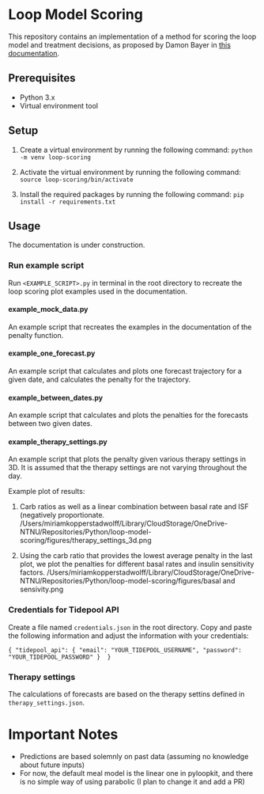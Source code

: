 # Loop Model Scoring
This repository contains an implementation of a method for scoring the loop model and treatment decisions, as proposed by Damon Bayer in [this documentation](https://docs.google.com/document/d/14AJ9u2oGJiiJU1cWVDf_rC_WdJc0oOj1uIkXutOovQU/edit#).

## Prerequisites

- Python 3.x
- Virtual environment tool


## Setup

1. Create a virtual environment by running the following command:
`python -m venv loop-scoring`

2. Activate the virtual environment by running the following command:
`source loop-scoring/bin/activate`

3. Install the required packages by running the following command:
`pip install -r requirements.txt`


## Usage

The documentation is under construction.

### Run example script
Run `<EXAMPLE_SCRIPT>.py` in terminal in the root directory to recreate the loop scoring plot examples used in the documentation.

#### example_mock_data.py
An example script that recreates the examples in the documentation of the penalty function.

#### example_one_forecast.py
An example script that calculates and plots one forecast trajectory for a given date, and calculates the penalty for the trajectory.

#### example_between_dates.py
An example script that calculates and plots the penalties for the forecasts between two given dates.

#### example_therapy_settings.py
An example script that plots the penalty given various therapy settings in 3D. It is assumed that the therapy settings are not varying throughout the day.

Example plot of results: 
1) Carb ratios as well as a linear combination between basal rate and ISF (negatively proportionate.
/Users/miriamkopperstadwolff/Library/CloudStorage/OneDrive-NTNU/Repositories/Python/loop-model-scoring/figures/therapy_settings_3d.png

2) Using the carb ratio that provides the lowest average penalty in the last plot, we plot the penalties for different basal rates and insulin sensitivity factors.
/Users/miriamkopperstadwolff/Library/CloudStorage/OneDrive-NTNU/Repositories/Python/loop-model-scoring/figures/basal and sensivity.png

### Credentials for Tidepool API

Create a file named `credentials.json` in the root directory. Copy and paste the following information and adjust the information with your credentials:

`{
	"tidepool_api": {
		"email": "YOUR_TIDEPOOL_USERNAME",
		"password": "YOUR_TIDEPOOL_PASSWORD"
	} 
}`

### Therapy settings

The calculations of forecasts are based on the therapy settins defined in `therapy_settings.json`.


# Important Notes
- Predictions are based solemnly on past data (assuming no knowledge about future inputs)
- For now, the default meal model is the linear one in pyloopkit, and there is no simple way of using parabolic (I plan to change it and add a PR)


